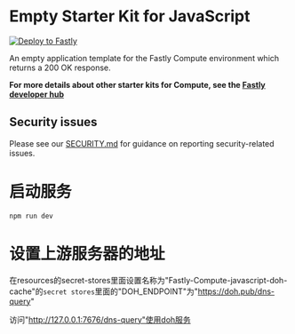 # Empty Starter Kit for JavaScript

[![Deploy to Fastly](https://deploy.edgecompute.app/button)](https://deploy.edgecompute.app/deploy)

An empty application template for the Fastly Compute environment which returns a
200 OK response.

**For more details about other starter kits for Compute, see the
[Fastly developer hub](https://developer.fastly.com/solutions/starters)**

## Security issues

Please see our [SECURITY.md](SECURITY.md) for guidance on reporting
security-related issues.

# 启动服务

`npm run dev`

# 设置上游服务器的地址

在resources的secret-stores里面设置名称为"Fastly-Compute-javascript-doh-cache"的`secret stores`里面的"DOH_ENDPOINT"为"https://doh.pub/dns-query"

访问"http://127.0.0.1:7676/dns-query"使用doh服务
